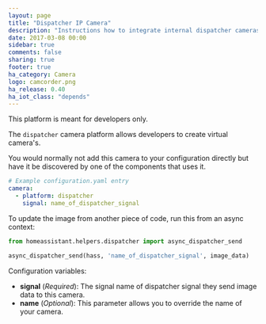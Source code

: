 ```yaml
---
layout: page
title: "Dispatcher IP Camera"
description: "Instructions how to integrate internal dispatcher cameras within Home Assistant."
date: 2017-03-08 00:00
sidebar: true
comments: false
sharing: true
footer: true
ha_category: Camera
logo: camcorder.png
ha_release: 0.40
ha_iot_class: "depends"
---
```


<p class='note'>
This platform is meant for developers only.
</p>

The `dispatcher` camera platform allows developers to create virtual camera's.

You would normally not add this camera to your configuration directly but have it be discovered by one of the components that uses it.

```yaml
# Example configuration.yaml entry
camera:
  - platform: dispatcher
    signal: name_of_dispatcher_signal
```

To update the image from another piece of code, run this from an async context:

```python
from homeassistant.helpers.dispatcher import async_dispatcher_send

async_dispatcher_send(hass, 'name_of_dispatcher_signal', image_data)
```

Configuration variables:
- **signal** (*Required*): The signal name of dispatcher signal they send image data to this camera.
- **name** (*Optional*): This parameter allows you to override the name of your camera.
